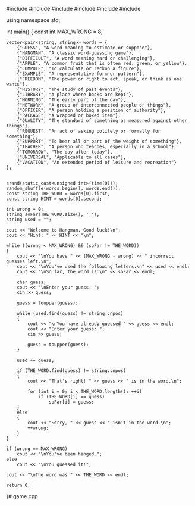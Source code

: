 #include <iostream>
#include <string>
#include <vector>
#include <algorithm>
#include <ctime>
#include <cctype>

using namespace std;

int main()
{
    const int MAX_WRONG = 8;

    vector<pair<string, string>> words = {
        {"GUESS", "A word meaning to estimate or suppose"},
        {"HANGMAN", "A classic word-guessing game"},
        {"DIFFICULT", "A word meaning hard or challenging"},
        {"APPLE", "A common fruit that is often red, green, or yellow"},
        {"COMPUTE", "To calculate or reckon a figure"},
        {"EXAMPLE", "A representative form or pattern"},
        {"FREEDOM", "The power or right to act, speak, or think as one wants"},
        {"HISTORY", "The study of past events"},
        {"LIBRARY", "A place where books are kept"},
        {"MORNING", "The early part of the day"},
        {"NETWORK", "A group of interconnected people or things"},
        {"OFFICER", "A person holding a position of authority"},
        {"PACKAGE", "A wrapped or boxed item"},
        {"QUALITY", "The standard of something as measured against other things"},
        {"REQUEST", "An act of asking politely or formally for something"},
        {"SUPPORT", "To bear all or part of the weight of something"},
        {"TEACHER", "A person who teaches, especially in a school"},
        {"TOMORROW", "The day after today"},
        {"UNIVERSAL", "Applicable to all cases"},
        {"VACATION", "An extended period of leisure and recreation"}
    };


    srand(static_cast<unsigned int>(time(0)));
    random_shuffle(words.begin(), words.end());
    const string THE_WORD = words[0].first;
    const string HINT = words[0].second;

    int wrong = 0;
    string soFar(THE_WORD.size(), '_');
    string used = "";

    cout << "Welcome to Hangman. Good luck!\n";
    cout << "Hint: " << HINT << "\n";

    while ((wrong < MAX_WRONG) && (soFar != THE_WORD))
    {
        cout << "\nYou have " << (MAX_WRONG - wrong) << " incorrect guesses left.\n";
        cout << "\nYou've used the following letters:\n" << used << endl;
        cout << "\nSo far, the word is:\n" << soFar << endl;

        char guess;
        cout << "\nEnter your guess: ";
        cin >> guess;

        guess = toupper(guess);

        while (used.find(guess) != string::npos)
        {
            cout << "\nYou have already guessed " << guess << endl;
            cout << "Enter your guess: ";
            cin >> guess;

            guess = toupper(guess);
        }

        used += guess;

        if (THE_WORD.find(guess) != string::npos)
        {
            cout << "That's right! " << guess << " is in the word.\n";

            for (int i = 0; i < THE_WORD.length(); ++i)
                if (THE_WORD[i] == guess)
                    soFar[i] = guess;
        }
        else
        {
            cout << "Sorry, " << guess << " isn't in the word.\n";
            ++wrong;
        }
    }

    if (wrong == MAX_WRONG)
        cout << "\nYou've been hanged.";
    else
        cout << "\nYou guessed it!";

    cout << "\nThe word was " << THE_WORD << endl;

    return 0;
}# game.cpp
